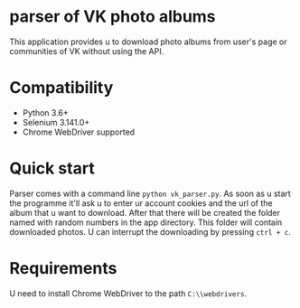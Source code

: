# parser of VK photo albums

This application provides u to download photo albums from user's page or communities of VK without using the API.

# Compatibility

- Python 3.6+
- Selenium 3.141.0+
- Chrome WebDriver supported

# Quick start

Parser comes with a command line ```python vk_parser.py```. 
As soon as u start the programme it'll ask u to enter ur account cookies and the url of the album that u want to download.
After that there will be created the folder named with random numbers in the app directory. This folder will contain downloaded photos. 
U can interrupt the downloading by pressing `ctrl + c`.

# Requirements

U need to install Chrome WebDriver to the path `C:\\webdrivers`.
